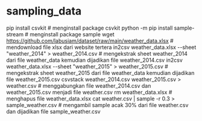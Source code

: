 # sampling_data
pip install csvkit  # menginstall package csvkit
python -m pip install sample-stream # menginstall package sample
wget https://github.com/labusiam/dataset/raw/main/weather_data.xlsx # mendownload file xlsx dari website tertera
in2csv weather_data.xlsx --sheet "weather_2014" > weather_2014.csv  # mengekstrak sheet weather_2014 dari file weather_data kemudian dijadikan file weather_2014.csv
in2csv weather_data.xlsx --sheet "weather_2015" > weather_2015.csv  # mengekstrak sheet weather_2015 dari file weather_data kemudian dijadikan file weather_2015.csv
csvstack weather_2014.csv weather_2015.csv > weather.csv  # menggabungkan file weather_2014.csv dan weather_2015.csv menjadi file weather.csv
rm weather_data.xlsx  # menghapus file weather_data.xlsx
cat weather.csv | sample -r 0.3 > sample_weather.csv  # mengambil sample acak 30% dari file weather.csv dan dijadikan file sample_weather.csv
